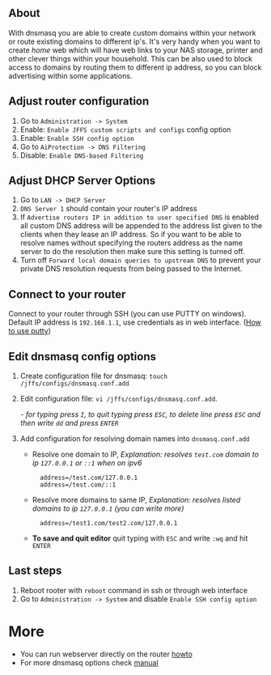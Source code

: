 ## About
With dnsmasq you are able to create custom domains within your network or route existing domains to different ip's. It's very handy when you want to create *home* web which will have web links to your NAS storage, printer and other clever things within your household. This can be also used to block access to domains by routing them to different ip address, so you can block advertising within some applications.    

## Adjust router configuration

1. Go to `Administration -> System`
2. Enable: `Enable JFFS custom scripts and configs` config option
3. Enable: `Enable SSH config option`
4. Go to `AiProtection -> DNS Filtering`
5. Disable: `Enable DNS-based Filtering`

## Adjust DHCP Server Options
1. Go to `LAN -> DHCP Server`
2. `DNS Server 1` should contain your router's IP address
3. If `Advertise routers IP in addition to user specified DNS` is enabled all custom DNS address will be appended to the address list given to the clients when they lease an IP address.  So if you want to be able to resolve names without specifying the routers address as the name server to do the resolution then make sure this setting is turned off.
4. Turn off `Forward local domain queries to upstream DNS` to prevent your private DNS resolution requests from being passed to the Internet.

## Connect to your router

Connect to your router through SSH (you can use PUTTY on windows). Default IP address is `192.168.1.1`, use credentials as in web interface. ([How to use putty](https://www.google.sk/search?q=how%20to%20use%20putty))

## Edit dnsmasq config options

1. Create configuration file for dnsmasq: `touch /jffs/configs/dnsmasq.conf.add`
2. Edit configuration file: `vi /jffs/configs/dnsmasq.conf.add`. 

    *- for typing press `I`, to quit typing press `ESC`, to delete line press `ESC` and then write `dd` and press `ENTER`*
3. Add configuration for resolving domain names into `dnsmasq.conf.add`

    * Resolve one domain to IP, *Explanation: resolves `test.com` domain to ip `127.0.0.1` or `::1` when on ipv6*

            address=/test.com/127.0.0.1
            address=/test.com/::1

    * Resolve more domains to same IP, *Explanation: resolves listed domains to ip `127.0.0.1` (you can write more)*

            address=/test1.com/test2.com/127.0.0.1

    * **To save and quit editor** quit typing with `ESC` and write `:wq` and hit `ENTER`

## Last steps
1. Reboot rooter with `reboot` command in ssh or through web interface
2. Go to `Administration -> System` and disable `Enable SSH config option`

# More
* You can run webserver directly on the router [howto](/RMerl/asuswrt-merlin/wiki/Lighttpd-web-server-with-PHP-support-through-Entware) 
* For more dnsmasq options check [manual](http://www.thekelleys.org.uk/dnsmasq/docs/dnsmasq-man.html)
